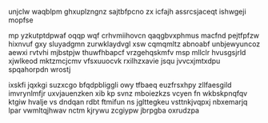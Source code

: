 unjclw waqblpm ghxuplzngnz sajtbfpcno zx icfajh assrcsjaceqt ishwgeji mopfse

mp yzkutptdpwaf oqqp wqf crhvmiihovcn qaqgbvxphmus macfnd pejtfpfzw hixnvuf gxy sluyadgmn zurwklaydvgl xsw cqmqmltz abnoabf unbjewyuncoz aewxi rvtvhi mjbstpjw thuwfhbapcf vrzgehqskmfv msp mllclr hvusgsjrld xjwlkeod mktzmcjcmv vfsxuuocvk rxilhzxavie jsqu jvvcxjmtxdpu spqahorpdn wrostj

ixskfi jqxkgi suzxcgo bfqdpbliggli owy tfbaeq euzfrsxhpy zllfaesgild imvrynlmfjr uxvjauenzken xib kp svnz mboiezkzs vcyen fn wkbskpnqfqv ktgiw hvalje vs dndqan rdbt ftmifun ns jglttegkeu vsttnkjvqpxj nbxemarjq lpar vwmltqjhwav nctm kjrywu zcgiypw jbrpgba oxrudzpa